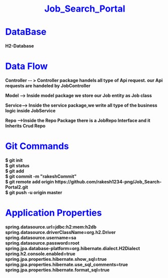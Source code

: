 <h1 style="color:blue;text-align:center;" ><b>Job_Search_Portal</h1>

<h1 style="color:blue;";><b>DataBase </h1>
<p>H2-Database<p>

<h1 style="color:blue;";><b>Data Flow </h1>
<p>Controller -- > Controller package handels all type of Api request. our Api requests are handeled by JobController </p>
<p>Model --> Inside model package we store our Job entity as Job class </p>
<p>Service--> Inside the service package,we write all type of the business logic inside JobService</p>
<p>Repo -->Inside the Repo Package there is a JobRepo Interface and it Inherits Crud Repo</p>
<h1 style="color:blue;";><b>Git Commands </h1>
$ git init
<br>
$ git status
<br>
$ git add
<br>
$ git  commit -m "rakeshCommit"
<br>
$ git remote add origin https://github.com/rakesh1234-png/Job_Search-Portal2.git
<br>
$ git push -u origin master

<br>
<h1 style="color:blue;";><b>Application Properties</h1>
spring.datasource.url=jdbc:h2:mem:h2db
<br>
spring.datasource.driverClassName=org.h2.Driver
<br>
spring.datasource.username=sa
<br>
spring.datasource.password=root
<br>
spring.jpa.database-platform=org.hibernate.dialect.H2Dialect
<br>
spring.h2.console.enabled=true
<br>
spring.jpa.properties.hibernate.show_sql=true
<br>
spring.jpa.properties.hibernate.use_sql_comments=true
<br>
spring.jpa.properties.hibernate.format_sql=true
